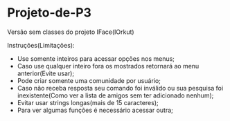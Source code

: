 # Projeto-de-P3

Versão sem classes do projeto IFace(IOrkut)

Instruções(Limitações):                                                                                
 - Use somente inteiros para acessar opções nos menus;                                 
 - Caso use qualquer inteiro fora os mostrados retornará ao menu anterior(Evite usar);                                
 - Pode criar somente uma comunidade por usuário;
 - Caso não receba resposta seu comando foi inválido ou sua pesquisa foi inexistente(Como ver a lista de amigos sem ter adicionado nenhum);
 - Evitar usar strings longas(mais de 15 caracteres);
 - Para ver algumas funções é necessário acessar outra;


